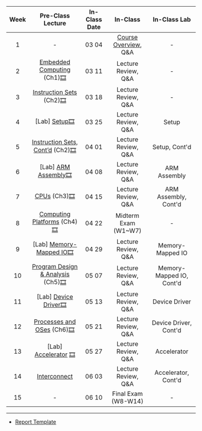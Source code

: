 | Week |             Pre-Class Lecture            | In-Class Date |       In-Class       |       In-Class Lab       |
|:----:|:--------------------------------:|:-------------:|:--------------------:|:------------------------:|
|   1  |                 -                |     03 04     | [Course Overview](https://kau365-my.sharepoint.com/:p:/g/personal/taehwan_kim_kau_ac_kr/EVPN7NFr1KhIok20Ukc17zcB-SpD81z5LqZuTSNAK5TizA?e=gnCGgG), Q&A |             -            |
|   2  |     [Embedded Computing](https://kau365-my.sharepoint.com/:b:/g/personal/taehwan_kim_kau_ac_kr/EdtqGpXjmFtKi2HdZ1dqukcBzb1e_L7AuEhUWq_eYYmdbw?e=ejefpN) (Ch1)[🎞️](https://kau365-my.sharepoint.com/:v:/g/personal/taehwan_kim_kau_ac_kr/EXdULA_2FyhGkiqfZ08IHEYBl0M7gbLn0ObIrfTcr9JGkw?e=HCVsgM)    |     03 11     |  Lecture Review, Q&A |             -            |
|   3  |      [Instruction Sets](https://kau365-my.sharepoint.com/:b:/g/personal/taehwan_kim_kau_ac_kr/Ec9H_DyGL0tHjd8e0JuiS0kB9cAa7_ImV6Qg0i92jyWfcQ?e=CyFI6D) (Ch2)[🎞️](https://kau365-my.sharepoint.com/:v:/g/personal/taehwan_kim_kau_ac_kr/EV42_ynd_ZBOg4dEspM7Xy8BQkfXAPD_N9fZYCoMjM1o4A?e=pccJ79)     |     03 18     |  Lecture Review, Q&A |             -            |
|   4  |           [Lab] [Setup](https://kau365-my.sharepoint.com/:b:/g/personal/taehwan_kim_kau_ac_kr/EblcbX7z-QNMgKaYPa4WlJ8BMsruYf_sC-r7DnEXDI7Bvg?e=I8Pysm)[🎞️](https://kau365-my.sharepoint.com/:v:/g/personal/taehwan_kim_kau_ac_kr/EU_5PKCPJlZNl7YcW2oczWwBR1YVnG2pGCLmxaaS5CYAdA?e=jLKBdL)           |     03 25     |  Lecture Review, Q&A |           Setup          |
|   5  |  [Instruction Sets, Cont’d](https://kau365-my.sharepoint.com/:b:/g/personal/taehwan_kim_kau_ac_kr/EYWv0rHFrpZIogVU9i79JzoBd2ximMh-2pmx5f6G-6Rz-g?e=RLJIZy) (Ch2)[🎞️](https://kau365-my.sharepoint.com/:v:/g/personal/taehwan_kim_kau_ac_kr/EZ2mn5HBY41CjlNNA8q-cHsBpviz9WholhBo9P0hxzEIAQ?e=2othDG) |     04 01     |  Lecture Review, Q&A |           Setup, Cont'd          |
|   6  |        [Lab] [ARM Assembly](https://kau365-my.sharepoint.com/:b:/g/personal/taehwan_kim_kau_ac_kr/EXDlzYnJ3z9MhVvaCPv0bUwBgbzcRT6V_kM_ydkEnRXnBg?e=H9X5f6)[🎞️](https://kau365-my.sharepoint.com/:v:/g/personal/taehwan_kim_kau_ac_kr/ERXPsr6qU1JGip3-8eVeNHUB5JMh1SAzZDds9Rz0QQch9A?e=K5bDqS)       |     04 08     |  Lecture Review, Q&A |       ARM Assembly       |
|   7  |            [CPUs](https://kau365-my.sharepoint.com/:b:/g/personal/taehwan_kim_kau_ac_kr/EaAEd0zO2-BBtTJ_FeahztUB9adyh9z32aKxH5r5kwJI0Q?e=ZWdSyi) (Ch3)[🎞️](https://kau365-my.sharepoint.com/:v:/g/personal/taehwan_kim_kau_ac_kr/EalW7FPdXzFOuoSQIk_e0fMBvpXysB6lBqOlWeCc8SPR9A?e=STaQPZ)           |     04 15     |  Lecture Review, Q&A |   ARM Assembly, Cont'd   |
|   8  |    [Computing Platforms](https://kau365-my.sharepoint.com/:b:/g/personal/taehwan_kim_kau_ac_kr/Ec8Ixb8CPe9KuOU9eeGbRDkBiMoosxkK2gkgW2bVsnH-xQ?e=89uVWJ) (Ch4)[🎞️](https://kau365-my.sharepoint.com/:v:/g/personal/taehwan_kim_kau_ac_kr/ERLXVG3NoJJFj6A1FM-CDIUBK5_VcEuNMXovG-nXMO3wDg?e=b1cMF9)    |     04 22     |  Midterm Exam (W1~W7)|  -                       |
|   9  | [Lab] [Memory-Mapped IO](https://kau365-my.sharepoint.com/:b:/g/personal/taehwan_kim_kau_ac_kr/EcpqwnhH9YZCqE7L727gbQ0B5mN7XvfIiptESO5cu-HVhA?e=Ff9evF)[🎞️](https://kau365-my.sharepoint.com/:v:/g/personal/taehwan_kim_kau_ac_kr/Ebimmgu5u3NOoqorFcvIHEUBSTHsN3SHWVz_IkJwH3ipDQ?e=ZsogHU)          |     04 29   |  Lecture Review, Q&A |  Memory-Mapped IO         |
|  10  | [Program Design & Analysis](https://kau365-my.sharepoint.com/:b:/g/personal/taehwan_kim_kau_ac_kr/ER0LBSe71JNLsQpBI4MmmtABpBOyQHcLkEqYv20RyhOh3w?e=nNQDGf) (Ch5)[🎞️](https://kau365-my.sharepoint.com/:v:/g/personal/taehwan_kim_kau_ac_kr/ETrHZVlJCnVPpIYRUfn55OQBSHAyFiKHE3xuwLvFIjd9dw?e=0AWr5g) |     05 07    |  Lecture Review, Q&A |  Memory-Mapped IO, Cont'd |
|  11  |       [Lab] [Device Driver](https://kau365-my.sharepoint.com/:b:/g/personal/taehwan_kim_kau_ac_kr/EfE4xluGetJItV5ps1yN8rwBsBhvB5hYMjpjheikkHArlw?e=ihyhE6)[🎞️](https://kau365-my.sharepoint.com/:v:/g/personal/taehwan_kim_kau_ac_kr/Ec7Py2rCvZVIha-20cffW2EBAIWF7AkqEVuzKX3-vmB61w?e=SLFmYkhttps://kau365-my.sharepoint.com/:v:/g/personal/taehwan_kim_kau_ac_kr/Ec7Py2rCvZVIha-20cffW2EBAIWF7AkqEVuzKX3-vmB61w?e=SLFmYk)       |     05 13     |  Lecture Review, Q&A |       Device Driver      |
|  12  |     [Processes and OSes](https://kau365-my.sharepoint.com/:b:/g/personal/taehwan_kim_kau_ac_kr/EWeljTW0Io1FihK65mg5QKUBbDMkRINymZE8QhKN4itj4w?e=VmbnpH) (Ch6)[🎞️](https://kau365-my.sharepoint.com/:v:/g/personal/taehwan_kim_kau_ac_kr/EVnF5uLpygtMi4SlQnSWOnAB2PH56Ah_ddqGqt9Oen8-3Q?e=6jkKZo)    |     05 21     |  Lecture Review, Q&A |   Device Driver, Cont'd  |
|  13  |        [Lab] [Accelerator](https://1drv.ms/b/s!AqFGjbpBFuMfjM5J-WNPYWPD8sTwiA?e=nf2QWy) [🎞️](https://1drv.ms/v/s!AqFGjbpBFuMfjM5MNiLw7lvDMObXjQ?e=wRIyeE)        |     05 27     |  Lecture Review, Q&A |        Accelerator       |
|  14  |        [Interconnect](https://1drv.ms/b/s!AqFGjbpBFuMfjM5ZGY-dqEOts0VoDQ?e=ay1wyk)             |     06 03     |  Lecture Review, Q&A |        Accelerator, Cont'd       |
|  15  |             -                     |     06 10     |  Final Exam (W8-W14) |        -            |

----
* [Report Template](https://kau365-my.sharepoint.com/:u:/g/personal/taehwan_kim_kau_ac_kr/Ea89oRrzuchGsfPnc9M6PhwB8wur-XpmQxTiPb_EkboPWw?e=1wYvu5)
